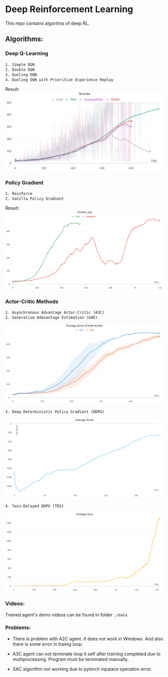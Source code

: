 # Deep Reinforcement Learning

This repo contains algoritms of deep RL.

## Algorithms:

### Deep Q-Learning
    1. Simple DQN
    2. Double DQN
    3. Dueling DQN
    4. Dueling DQN with Prioritize Ecperience Replay
Result:
![DQN-algoritms](./data/DQN_algorithms.png)


### Policy Gradient
    1. Reinforce
    2. Vanilla Policy Gradient
Result:
![Policy-Gradient-algoritms](./data/policy_gradient_algorithms.png)


### Actor-Critic Methods
    1. Asynchronous Advantage Actor-Critic (A3C)
    2. Generalize Adavantage Estimation (GAE)

![Actor-Critic-algoritms](./data/actor-critic_algorithms.png)

    3. Deep Deterministic Policy Gradient (DDPG)
![DDPG-Result](./data/ddpg.png)

    4. Twin-Delayed DDPG (TD3)
![TD3-Result](./data/TD3.png)

### Videos:
Trained agent's demo videos can be found in folder `./data`

### Problems:
- There is problem with A2C agent. It does not work in Windows. And also there is some error in trainig loop.

- A3C agent can not terminate loop it self after training completed due to multiprocessing. Program must be terminated manually.

- SAC algorithm not working due to pytorch inpalace operation error.